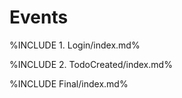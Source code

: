 # Events

<!-- concat-md::toc -->

%INCLUDE 1. Login/index.md%

%INCLUDE 2. TodoCreated/index.md%

%INCLUDE Final/index.md%
